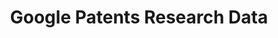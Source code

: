 ---
layout: default
bigquery: https://console.cloud.google.com/marketplace/product/google_patents_public_datasets/google-patents-research-data
citation: Google Patents Research Data by Google, based on data provided by IFI CLAIMS
  Patent Services
contributors: Google Patents, IFI CLAIMS Patent Services
cost: None
description: Google Patents Research Data contains the output of much of the data
  analysis work used in Google Patents (patents.google.com), including machine translations
  of titles and abstracts from Google Translate, embedding vectors, extracted top
  terms, similar documents, and forward references.
last_edit: Fri, 03 Dec 2021 11:16:46 GMT
location: https://console.cloud.google.com/marketplace/product/google_patents_public_datasets/google-patents-research-data
maintained_by: Google Patents https://patents.google.com/
shortname: google_patents_research
tags:
- terms
- citation
- forward references
- similarity
terms_of_use: Creative Commons Attribution 4.0 International License
title: Google Patents Research Data
uuid: 8bb14de6-ace9-4acb-a1ca-66b6d088a574
versioning: 'Yes'
---